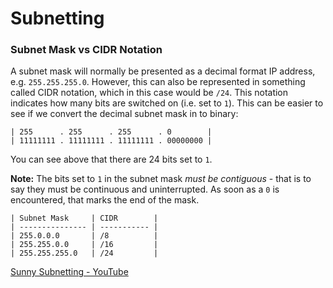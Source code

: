 # Subnetting




### Subnet Mask vs CIDR Notation
A subnet mask will normally be presented as a decimal format IP address, e.g. `255.255.255.0`. However, this can also be represented in something called CIDR notation, which in this case would be `/24`. This notation indicates how many bits are switched on (i.e. set to `1`). This can be easier to see if we convert the decimal subnet mask in to binary:  

```
| 255      . 255      . 255      . 0        |
| 11111111 . 11111111 . 11111111 . 00000000 |
```

You can see above that there are 24 bits set to `1`.

**Note:** The bits set to `1` in the subnet mask *must be contiguous* - that is to say they must be continuous and uninterrupted. As soon as a `0` is encountered, that marks the end of the mask.


```
| Subnet Mask     | CIDR        |
| --------------- | ----------- |
| 255.0.0.0       | /8          |
| 255.255.0.0     | /16         |
| 255.255.255.0   | /24         |
```

[Sunny Subnetting - YouTube](https://www.youtube.com/watch?v=ecCuyq-Wprc)
